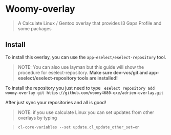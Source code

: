 # Woomy-overlay
> A Calculate Linux / Gentoo overlay that provides I3 Gaps Profile and some packages 
## Install
To install this overlay, you can use the `app-eselect/eselect-repository` tool.
> NOTE: You can also use layman but this guide will show the procedure for eselect-repository.
**Make sure dev-vcs/git and app-eselect/eselect-repository tools are installed!**

To install the repository you just need to type ```
eselect repository add woomy-overlay git https://github.com/woomy4680-exe/adrien-overlay.git```

After just sync your repositories and all is good! 

> NOTE: if you use calculate Linux you can set updates from other overlays by typing 

> ```cl-core-variables --set update.cl_update_other_set=on```
